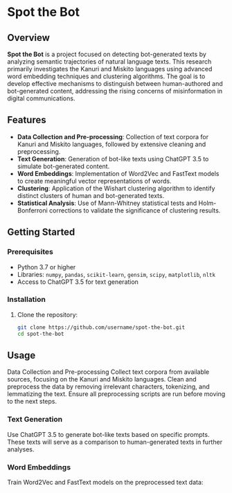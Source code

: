 # Spot the Bot

## Overview
**Spot the Bot** is a project focused on detecting bot-generated texts by analyzing semantic trajectories of natural language texts. This research primarily investigates the Kanuri and Miskito languages using advanced word embedding techniques and clustering algorithms. The goal is to develop effective mechanisms to distinguish between human-authored and bot-generated content, addressing the rising concerns of misinformation in digital communications.

## Features
- **Data Collection and Pre-processing**: Collection of text corpora for Kanuri and Miskito languages, followed by extensive cleaning and preprocessing.
- **Text Generation**: Generation of bot-like texts using ChatGPT 3.5 to simulate bot-generated content.
- **Word Embeddings**: Implementation of Word2Vec and FastText models to create meaningful vector representations of words.
- **Clustering**: Application of the Wishart clustering algorithm to identify distinct clusters of human and bot-generated texts.
- **Statistical Analysis**: Use of Mann-Whitney statistical tests and Holm-Bonferroni corrections to validate the significance of clustering results.

## Getting Started

### Prerequisites
- Python 3.7 or higher
- Libraries: `numpy`, `pandas`, `scikit-learn`, `gensim`, `scipy`, `matplotlib`, `nltk`
- Access to ChatGPT 3.5 for text generation

### Installation
1. Clone the repository:
   ```sh
   git clone https://github.com/username/spot-the-bot.git
   cd spot-the-bot
## Usage
Data Collection and Pre-processing
Collect text corpora from available sources, focusing on the Kanuri and Miskito languages. Clean and preprocess the data by removing irrelevant characters, tokenizing, and lemmatizing the text. Ensure all preprocessing scripts are run before moving to the next steps.

### Text Generation
Use ChatGPT 3.5 to generate bot-like texts based on specific prompts. These texts will serve as a comparison to human-generated texts in further analyses.

### Word Embeddings
Train Word2Vec and FastText models on the preprocessed text data:
